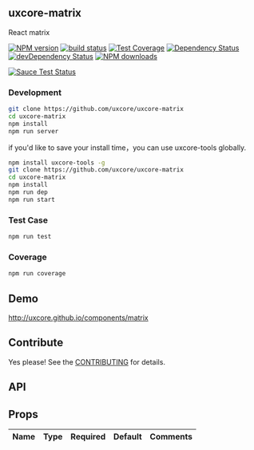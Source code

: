 ## uxcore-matrix

React matrix

[![NPM version][npm-image]][npm-url]
[![build status][travis-image]][travis-url]
[![Test Coverage][coveralls-image]][coveralls-url]
[![Dependency Status][dep-image]][dep-url]
[![devDependency Status][devdep-image]][devdep-url] 
[![NPM downloads][downloads-image]][npm-url]

[![Sauce Test Status][sauce-image]][sauce-url]

[npm-image]: http://img.shields.io/npm/v/uxcore-matrix.svg?style=flat-square
[npm-url]: http://npmjs.org/package/uxcore-matrix
[travis-image]: https://img.shields.io/travis/uxcore/uxcore-matrix.svg?style=flat-square
[travis-url]: https://travis-ci.org/uxcore/uxcore-matrix
[coveralls-image]: https://img.shields.io/coveralls/uxcore/uxcore-matrix.svg?style=flat-square
[coveralls-url]: https://coveralls.io/r/uxcore/uxcore-matrix?branch=master
[dep-image]: http://img.shields.io/david/uxcore/uxcore-matrix.svg?style=flat-square
[dep-url]: https://david-dm.org/uxcore/uxcore-matrix
[devdep-image]: http://img.shields.io/david/dev/uxcore/uxcore-matrix.svg?style=flat-square
[devdep-url]: https://david-dm.org/uxcore/uxcore-matrix#info=devDependencies
[downloads-image]: https://img.shields.io/npm/dm/uxcore-matrix.svg
[sauce-image]: https://saucelabs.com/browser-matrix/uxcore-matrix.svg
[sauce-url]: https://saucelabs.com/u/uxcore-matrix


### Development

```sh
git clone https://github.com/uxcore/uxcore-matrix
cd uxcore-matrix
npm install
npm run server
```

if you'd like to save your install time，you can use uxcore-tools globally.

```sh
npm install uxcore-tools -g
git clone https://github.com/uxcore/uxcore-matrix
cd uxcore-matrix
npm install
npm run dep
npm run start
```

### Test Case

```sh
npm run test
```

### Coverage

```sh
npm run coverage
```

## Demo

http://uxcore.github.io/components/matrix

## Contribute

Yes please! See the [CONTRIBUTING](https://github.com/uxcore/uxcore/blob/master/CONTRIBUTING.md) for details.

## API

## Props

| Name | Type | Required | Default | Comments |
|---|---|---|---|---|

